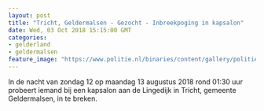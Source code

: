 ```yaml
---
layout: post
title: "Tricht, Geldermalsen - Gezocht - Inbreekpoging in kapsalon"
date: Wed, 03 Oct 2018 15:15:00 GMT
categories: 
- gelderland 
- geldermalsen 
feature_image: "https://www.politie.nl/binaries/content/gallery/politie/gezocht/verdachten/2018/oktober/02-on/2018364313-1.jpg"
---
```


In de nacht van zondag 12 op maandag 13 augustus 2018 rond 01:30 uur probeert iemand bij een kapsalon aan de Lingedijk in Tricht, gemeente Geldermalsen, in te breken.
